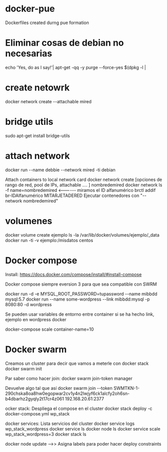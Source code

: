 # docker-pue
Dockerfiles created durng pue formation


# Eliminar cosas de debian no necesarias
echo 'Yes, do as I say!'| apt-get -qq -y purge --force-yes $(dpkg -l | 

# create netowrk 
docker network create --attachable mired

# bridge utils
sudo apt-get install bridge-utils

# attach network
docker run --name debbie --network mired -ti debian

Attach containers to local network card
docker network create [opciones de rango de red, pool de IPs, attachable .... ] nombredemired
docker network ls -f name=nombredemired  <------ miramos el ID alfanumérico
brctl addif br-IDAlfanumérico MITARJETADERED
Ejecutar contenedores con "--network nombredemired"

# volumenes
docker volume create ejemplo
ls -la /var/lib/docker/volumes/ejemplo/_data
docker run -ti -v ejemplo:/misdatos centos

# Docker compose

Install: https://docs.docker.com/compose/install/#install-compose

Docker compose siempre eversion 3 para que sea compatible con SWRM

docker run -d -e MYSQL_ROOT_PASSWORD=tupassword --name mibbdd mysql:5.7
docker run --name some-wordpress --link mibbdd:mysql -p 8080:80 -d wordpress

Se pueden usar variables de entorno entre container si se ha hecho link, ejemplo en wordpress docker

docker-compose scale container-name=10


# Docker swarm 

Creamos un cluster para decir que vamos a meterle con docker stack
docker swarm init

Par saber como hacer join:
docker swarm join-token manager

Devuelve algo tal que así
docker swarm join --token SWMTKN-1-290chska8oa8hw0egopwar2cv1y4n2lwjyf6ck1alcfy2oh6sn-b4dbarhz2gyqly2t17cr4z061 192.168.20.61:2377

ocker stack: Despliega el compose en el cluster
  docker stack deploy -c docker-compose.yml wp_stack

docker services: Lista servicios del cluster
  docker service logs wp_stack_wordpress
  docker service ls
  docker node ls
  docker service scale wp_stack_wordpress=3
  docker stack ls
  
  docker node update -->> Asigna labels para poder hacer deploy constraints 
  




